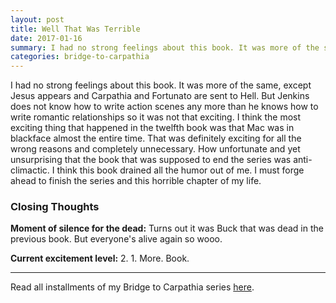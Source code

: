 ```yaml
---
layout: post
title: Well That Was Terrible
date: 2017-01-16
summary: I had no strong feelings about this book. It was more of the same, except Jesus appears and Carpathia and Fortunato are sent to Hell. But Jenkins does not know how to write action scenes...
categories: bridge-to-carpathia
---
```

I had no strong feelings about this book. It was more of the same, except Jesus appears and Carpathia and Fortunato are sent to Hell. But Jenkins does not know how to write action scenes any more than he knows how to write romantic relationships so it was not that exciting. I think the most exciting thing that happened in the twelfth book was that Mac was in blackface almost the entire time. That was definitely exciting for all the wrong reasons and completely unnecessary. How unfortunate and yet unsurprising that the book that was supposed to end the series was anti-climactic. I think this book drained all the humor out of me. I must forge ahead to finish the series and this horrible chapter of my life.

<h3>Closing Thoughts</h3>

<p><b>Moment of silence for the dead:</b> Turns out it was Buck that was dead in the previous book. But everyone's alive again so wooo.</p>

<p><b>Current excitement level:</b> 2. 1. More. Book.

<hr>
Read all installments of my Bridge to Carpathia series <a href="https://hsureads.github.io/category/bridge-to-carpathia/">here</a>.
